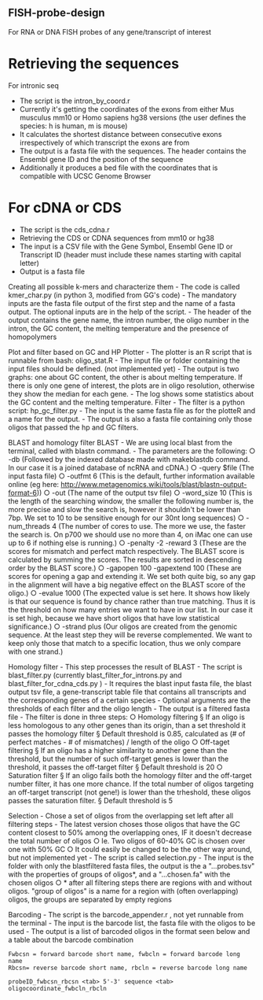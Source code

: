 ## FISH-probe-design
For RNA or DNA FISH probes of any gene/transcript of interest


# Retrieving the sequences
For intronic seq
- The script is the intron_by_coord.r
- Currently it's getting the coordinates of the exons from either Mus musculus mm10 or Homo sapiens hg38 versions (the user defines the species: h is human, m is mouse)
- It calculates the shortest distance between consecutive exons irrespectively of which transcript the exons are from
- The output is a fasta file with the sequences. The header contains the Ensembl gene ID and the position of the sequence
- Additionally it produces a bed file with the coordinates that is compatible with UCSC Genome Browser
	
# For cDNA or CDS
- The script is the cds_cdna.r
- Retrieving the CDS or CDNA sequences from mm10 or hg38
- The input is a CSV file with the Gene Symbol, Ensembl Gene ID or Transcript ID (header must include these names starting with capital letter)
- Output is a fasta file

Creating all possible k-mers and characterize them
	- The code is called kmer_char.py (in python 3, modified from GG's code)
	- The mandatory inputs are the fasta file output of the first step and the name of a fasta output. The optional inputs are in the help of the script.
	- The header of the output contains the gene name, the intron number, the oligo number in the intron, the GC content, the melting temperature and the presence of homopolymers


Plot and filter based on GC and HP
Plotter
	- The plotter is an R script that is runnable from bash: oligo_stat.R
	- The input file or folder containing the input files should be defined. (not implemented yet)
	- The output is two graphs: one about GC content, the other is about melting temperature. If there is only one gene of interest, the plots are in oligo resolution, otherwise they show the median for each gene.
	- The log shows some statistics about the GC content and the melting temperature.
Filter
	- The filter is a python script: hp_gc_filter.py
	- The input is the same fasta file as for the plotteR and a name for the output.
	- The output is also a fasta file containing only those oligos that passed the hp and GC filters.

BLAST and homology filter
BLAST
	- We are using local blast from the terminal, called with blastn command.
	- The parameters are the following:
		○ -db (Followed by the indexed database made with makeblastdb command. In our case it is a joined database of ncRNA and cDNA.)
		○ -query $file (The input fasta file)
		○ -outfmt 6 (This is the default, further information available online (eg here: http://www.metagenomics.wiki/tools/blast/blastn-output-format-6))
		○ -out (The name of the output tsv file)
		○ -word_size 10 (This is the length of the searching window, the smaller the following number is, the more precise and slow the search is, however it shouldn't be lower than 7bp. We set to 10 to be sensitive enough for our 30nt long sequences)
		○ -num_threads 4 (The number of cores to use. The more we use, the faster the search is. On p700 we should use no more than 4, on iMac one can use up to 6 if nothing else is running.)
		○ -penalty -2 -reward 3 (These are the scores for mismatch and perfect match respectively. The BLAST score is calculated by summing the scores. The results are sorted in descending order by the BLAST score.)
		○ -gapopen 100 -gapextend 100 (These are scores for opening a gap and extending it. We set both quite big, so any gap in the alignment will have a big negative effect on the BLAST score of the oligo.)
		○ -evalue 1000 (The expected value is set here. It shows how likely is that our sequence is found by chance rather than true matching. Thus it is the threshold on how many entries we want to have in our list. In our case it is set high, because we have short oligos that have low statistical significance.)
		○ -strand plus (Our oligos are created from the genomic sequence. At the least step they will be reverse complemented. We want to keep only those that match to a specific location, thus we only compare with one strand.)
		
Homology filter
	- This step processes the result of BLAST
	- The script is blast_filter.py (currently blast_filter_for_introns.py and blast_filter_for_cdna_cds.py )
	- It requires the blast input fasta file, the blast output tsv file, a gene-transcript table file that contains all transcripts and the corresponding genes of a certain species
	- Optional arguments are the thresholds of each filter and the oligo length
	- The output is a filtered fasta file
	- The filter is done in three steps:
		○ Homology filtering
			§  If an oligo is less homologous to any other genes than its origin, than a set threshold it passes the homology filter
			§ Default threshold is 0.85, calculated as (# of perfect matches - # of mismatches) / length of the oligo
		○ Off-taget filtering
			§ If an oligo has a higher similarity to another gene than the threshold, but the number of such off-target genes is lower than the threshold, it passes the off-target filter
			§ Default threshold is 20
		○ Saturation filter
			§ If an oligo fails both the homology filter and the off-target number filter, it has one more chance. If the total number of oligos targeting an off-target transcript (not gene!) is lower than the trheshold, these oligos passes the saturation filter.
			§ Default threshold is 5

Selection
	- Chose a set of oligos from the overlapping set left after all filtering steps
	- The latest version choses those oligos that have the GC content closest to 50% among the overlapping ones, IF it doesn't decrease the total number of oligos
		○ Ie. Two oligos of 60-40% GC is chosen over one with 50% GC
		○ It could easily be changed to be the other way around, but not implemented yet
	- The script is called selection.py
	- The input is the folder with only the blastfiltered fasta files, the output is the a "...probes.tsv"  with the properties of groups of oligos*, and a "...chosen.fa" with the chosen oligos
		○ * after all filtering steps there are regions with and without oligos. "group of oligos" is a name for a region with (often overlapping) oligos, the groups are separated by empty regions

Barcoding
	- The script is the barcode_appender.r , not yet runnable from the terminal
	- The input is the barcode list, the fasta file with the oligos to be used
	- The output is a list of barcoded oligos in the format seen below and a table about the barcode combination
	
	Fwbcsn = forward barcode short name, fwbcln = forward barcode long name
	Rbcsn= reverse barcode short name, rbcln = reverse barcode long name
	
	probeID_fwbcsn_rbcsn <tab> 5'-3' sequence <tab> oligocoordinate_fwbcln_rbcln



